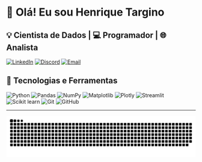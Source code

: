 # 👋 Olá! Eu sou Henrique Targino 

💡 Cientista de Dados | 💻 Programador | 🌐 Analista
---

[![LinkedIn](https://img.shields.io/badge/LinkedIn-henriquetargino-blue?style=for-the-badge&logo=linkedin&logoColor=white&logoWidth=0&color=DAA520&labelColor=2e2e2e)](https://linkedin.com/in/henriquetargino)
[![Discord](https://img.shields.io/badge/Discord-henrique_targino-7289DA?style=for-the-badge&logo=discord&logoColor=white&logoWidth=0&color=DAA520&labelColor=2e2e2e)](https://discord.com/users/seu-henrique_targino)
[![Email](https://img.shields.io/badge/Email-henriquetarginoalbuquerque@gmail.com-blue?style=for-the-badge&logo=gmail&logoColor=white&logoWidth=0&color=DAA520&labelColor=2e2e2e&scale=0.3)](mailto:henriquetarginoalbuquerque@gmail.com)
## 🚀 **Tecnologias e Ferramentas**

<div align="left">
  <img src="https://cdn.jsdelivr.net/gh/devicons/devicon/icons/python/python-original.svg" title="Python" width="40" height="40" alt="Python">
  <img src="https://cdn.jsdelivr.net/gh/devicons/devicon/icons/pandas/pandas-original.svg" title="Pandas" width="40" height="40" alt="Pandas">
  <img src="https://cdn.jsdelivr.net/gh/devicons/devicon/icons/numpy/numpy-original.svg" title="NumPy" width="40" height="40" alt="NumPy">
  <img src="https://cdn.jsdelivr.net/gh/devicons/devicon/icons/matplotlib/matplotlib-original.svg" title="Matplotlib" width="40" height="40" alt="Matplotlib">
  <img src="https://cdn.jsdelivr.net/gh/devicons/devicon/icons/plotly/plotly-original.svg" title="Plotly" width="40" height="40" alt="Plotly">
  <img src="https://cdn.jsdelivr.net/gh/devicons/devicon/icons/streamlit/streamlit-original.svg" title="Streamlit" width="40" height="40" alt="Streamlit">
  <img src="https://cdn.jsdelivr.net/gh/devicons/devicon@latest/icons/scikitlearn/scikitlearn-original.svg" title="Scikit-learn" width="40" height="40" alt="Scikit learn">
  <img src="https://cdn.jsdelivr.net/gh/devicons/devicon/icons/git/git-original.svg" title="Git" width="40" height="40" alt="Git">
  <img src="https://cdn.jsdelivr.net/gh/devicons/devicon/icons/github/github-original.svg" title="GitHub" width="40" height="40" alt="GitHub">
</div>

---
<picture align="center">
  <source media="(prefers-color-scheme: dark)" srcset="https://raw.githubusercontent.com/henriquetargino/henriquetargino/output/github-contribution-grid-snake-dark.svg">
  <source media="(prefers-color-scheme: light)" srcset="https://raw.githubusercontent.com/henriquetargino/henriquetargino/output/github-contribution-grid-snake-dark.svg">
  <img align="center" alt="github contribution grid snake animation" src="https://raw.githubusercontent.com/henriquetargino/henriquetargino/output/github-contribution-grid-snake.svg">
</picture>
